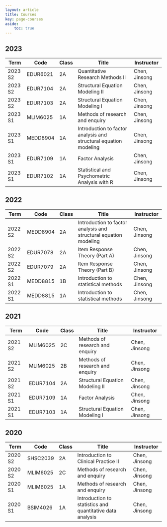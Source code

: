 ```yaml
---
layout: article
title: Courses
key: page-courses
aside:
	toc: true
---
```


## 2023

| Term    | Code     | Class | Title                                                        | Instructor    |
|---------|----------|-------|--------------------------------------------------------------|---------------|
| 2023 S2 | EDUR6021 | 2A    | Quantitative Research Methods II                             | Chen, Jinsong |
| 2023 S2 | EDUR7104 | 2A    | Structural Equation Modeling II                              | Chen, Jinsong |
| 2023 S2 | EDUR7103 | 2A    | Structural Equation Modeling I                               | Chen, Jinsong |
| 2023 S1 | MLIM6025 | 1A    | Methods of research and enquiry                              | Chen, Jinsong |
| 2023 S1 | MEDD8904 | 1A    | Introduction to factor analysis and structural equation modeling | Chen, Jinsong |
| 2023 S1 | EDUR7109 | 1A    | Factor Analysis                                              | Chen, Jinsong |
| 2023 S1 | EDUR7102 | 1A    | Statistical and Psychometric Analysis with R                 | Chen, Jinsong |

## 2022

| Term    | Code     | Class | Title                                                        | Instructor    |
|---------|----------|-------|--------------------------------------------------------------|---------------|
| 2022 S2 | MEDD8904 | 2A    | Introduction to factor analysis and structural equation modeling | Chen, Jinsong |
| 2022 S2 | EDUR7078 | 2A    | Item Response Theory (Part A)                                | Chen, Jinsong |
| 2022 S2 | EDUR7079 | 2A    | Item Response Theory (Part B)                                | Chen, Jinsong |
| 2022 S1 | MEDD8815 | 1B    | Introduction to statistical methods                           | Chen, Jinsong |
| 2022 S1 | MEDD8815 | 1A    | Introduction to statistical methods                           | Chen, Jinsong |

## 2021

| Term    | Code     | Class | Title                                                        | Instructor    |
|---------|----------|-------|--------------------------------------------------------------|---------------|
| 2021 S2 | MLIM6025 | 2C    | Methods of research and enquiry                              | Chen, Jinsong |
| 2021 S2 | MLIM6025 | 2B    | Methods of research and enquiry                              | Chen, Jinsong |
| 2021 S2 | EDUR7104 | 2A    | Structural Equation Modeling II                               | Chen, Jinsong |
| 2021 S1 | EDUR7109 | 1A    | Factor Analysis                                              | Chen, Jinsong |
| 2021 S1 | EDUR7103 | 1A    | Structural Equation Modeling I                                | Chen, Jinsong |

## 2020

| Term    | Code     | Class | Title                                                        | Instructor    |
|---------|----------|-------|--------------------------------------------------------------|---------------|
| 2020 S2 | SHSC2039 | 2A    | Introduction to Clinical Practice II                         | Chen, Jinsong |
| 2020 S2 | MLIM6025 | 2C    | Methods of research and enquiry                              | Chen, Jinsong |
| 2020 S1 | MLIM6025 | 1A    | Methods of research and enquiry                              | Chen, Jinsong |
| 2020 S1 | BSIM4026 | 1A    | Introduction to statistics and quantitative data analysis    | Chen, Jinsong |